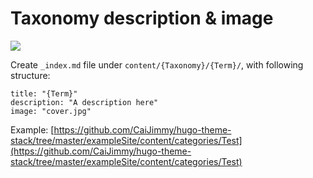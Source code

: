# Taxonomy description & image

![](@assets/taxonomy/taxonomy.jpg)

Create `_index.md` file under `content/{Taxonomy}/{Term}/`, with following structure:

```text
title: "{Term}"
description: "A description here"
image: "cover.jpg"
```

Example: [https://github.com/CaiJimmy/hugo-theme-stack/tree/master/exampleSite/content/categories/Test](https://github.com/CaiJimmy/hugo-theme-stack/tree/master/exampleSite/content/categories/Test)

